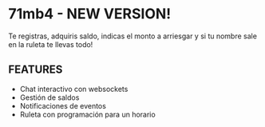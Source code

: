 # 71mb4 - NEW VERSION!

Te registras, adquiris saldo, indicas el monto a arriesgar y si tu nombre sale en la ruleta te llevas todo!

## FEATURES

- Chat interactivo con websockets
- Gestión de saldos
- Notificaciones de eventos
- Ruleta con programación para un horario
